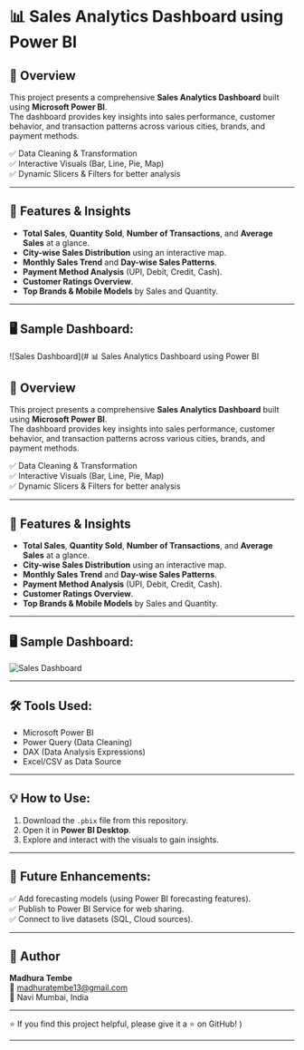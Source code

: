 # 📊 Sales Analytics Dashboard using Power BI

## 🚀 Overview
This project presents a comprehensive **Sales Analytics Dashboard** built using **Microsoft Power BI**.  
The dashboard provides key insights into sales performance, customer behavior, and transaction patterns across various cities, brands, and payment methods.

✅ Data Cleaning & Transformation  
✅ Interactive Visuals (Bar, Line, Pie, Map)  
✅ Dynamic Slicers & Filters for better analysis  

---

## 📂 Features & Insights

- **Total Sales**, **Quantity Sold**, **Number of Transactions**, and **Average Sales** at a glance.
- **City-wise Sales Distribution** using an interactive map.
- **Monthly Sales Trend** and **Day-wise Sales Patterns**.
- **Payment Method Analysis** (UPI, Debit, Credit, Cash).
- **Customer Ratings Overview**.
- **Top Brands & Mobile Models** by Sales and Quantity.

---

## 🖥 Sample Dashboard:

![Sales Dashboard](# 📊 Sales Analytics Dashboard using Power BI

## 🚀 Overview
This project presents a comprehensive **Sales Analytics Dashboard** built using **Microsoft Power BI**.  
The dashboard provides key insights into sales performance, customer behavior, and transaction patterns across various cities, brands, and payment methods.

✅ Data Cleaning & Transformation  
✅ Interactive Visuals (Bar, Line, Pie, Map)  
✅ Dynamic Slicers & Filters for better analysis  

---

## 📂 Features & Insights

- **Total Sales**, **Quantity Sold**, **Number of Transactions**, and **Average Sales** at a glance.
- **City-wise Sales Distribution** using an interactive map.
- **Monthly Sales Trend** and **Day-wise Sales Patterns**.
- **Payment Method Analysis** (UPI, Debit, Credit, Cash).
- **Customer Ratings Overview**.
- **Top Brands & Mobile Models** by Sales and Quantity.

---

## 🖥 Sample Dashboard:

![Sales Dashboard](dashboard_screenshot.png)

---

## 🛠 Tools Used:

- Microsoft Power BI
- Power Query (Data Cleaning)
- DAX (Data Analysis Expressions)
- Excel/CSV as Data Source

---

## 💡 How to Use:

1. Download the `.pbix` file from this repository.
2. Open it in **Power BI Desktop**.
3. Explore and interact with the visuals to gain insights.

---

## 🌱 Future Enhancements:

✅ Add forecasting models (using Power BI forecasting features).  
✅ Publish to Power BI Service for web sharing.  
✅ Connect to live datasets (SQL, Cloud sources).

---

## 📌 Author

**Madhura Tembe**  
📧 madhuratembe13@gmail.com  
📍 Navi Mumbai, India

---

⭐ If you find this project helpful, please give it a ⭐ on GitHub!
)

---

